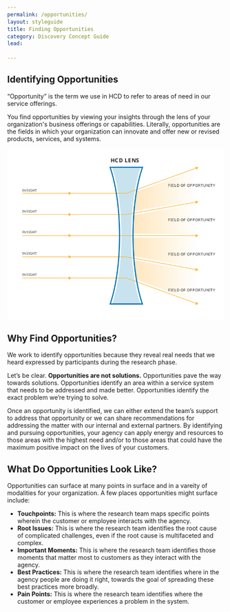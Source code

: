 ```yaml
---
permalink: /opportunities/
layout: styleguide
title: Finding Opportunities
category: Discovery Concept Guide
lead:

---
```





## Identifying Opportunities

“Opportunity” is the term we use in HCD to refer to areas of need in our service offerings.

You find opportunities by viewing your insights through the lens of your organization's business offerings or capabilities. Literally, opportunities are the fields in which your organization can innovate and offer new or revised products, services, and systems.

![Diagrammatic illustration of finding insights. The team finds insights when they pass the raw research they gathered through the lens of their problem frame or brief.](/assets/img/concave-03.svg)


## Why Find Opportunities?

We work to identify opportunities because they reveal real needs that we heard expressed by participants during the research phase.

Let’s be clear. <b>Opportunities are not solutions.</b> Opportunities pave the way towards solutions. Opportunities identify an area within a service system that needs to be addressed and made better. Opportunities identify the exact problem we’re trying to solve.

Once an opportunity is identified, we can either extend the team’s support to address that opportunity or we can share recommendations for addressing the matter with our internal and external partners. By identifying and pursuing opportunities, your agency can apply energy and resources to those areas with the highest need and/or to those areas that could have the maximum positive impact on the lives of your customers.

## What Do Opportunities Look Like?

Opportunities can surface at many points in surface and in a vareity of modalities for your organization. A few places opportunities might surface include:

* <b>Touchpoints:</b> This is where the research team maps specific points wherein the customer or employee interacts with the agency.
* <b>Root Issues:</b> This is where the research team identifies the root cause of complicated challenges, even if the root cause is multifaceted and complex.
* <b>Important Moments:</b> This is where the research team identifies those moments that matter most to customers as they interact with the agency.
* <b>Best Practices:</b> This is where the research team identifies where in the agency people are doing it right, towards the goal of spreading these best practices more broadly.
* <b>Pain Points:</b> This is where the research team identifies where the customer or employee experiences a problem in the system.
